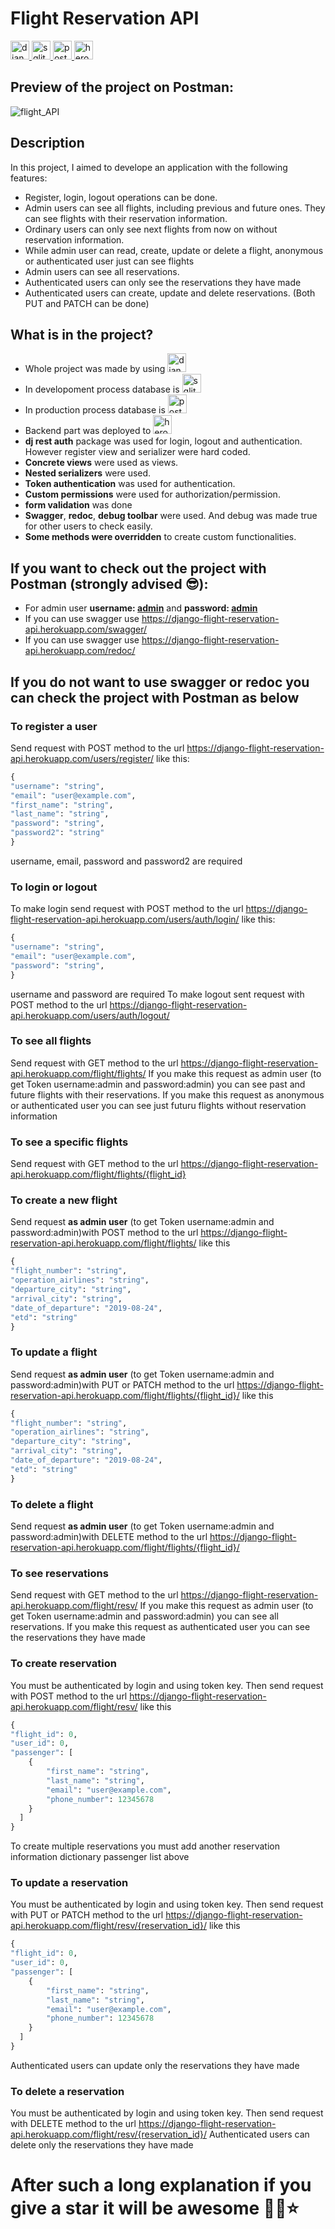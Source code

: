 # Flight Reservation API

<p><a href="#"><img src="https://user-images.githubusercontent.com/94041207/182887053-c5c9c8cf-9182-48a6-aa02-800ee0e5e24f.png"  alt="django rest framework" height="30"> </a>  <a href="#"> <img src="https://logos-download.com/wp-content/uploads/2018/09/SQLite_Logo-450x193.png"  alt="sqlite" height="30"> </a>  <a href="#"> <img src="https://icon-library.com/images/postgresql-icon/postgresql-icon-13.jpg"  alt="postgresql" height="30"> </a>  <a href="#"> <img src="https://user-images.githubusercontent.com/94041207/182912844-075185f7-3c3f-4d77-9f49-740dbdadd14d.png"  alt="heroku" height="30"></a> </p>

## Preview of the project on Postman:

![flight_API](https://user-images.githubusercontent.com/94041207/187237806-6144a7d0-cf64-4a23-9f27-f6d370dea5dd.gif)

## Description 

In this project, I aimed to develope an application with the following features:
* Register, login, logout operations can be done.
* Admin users can see all flights, including previous and future ones. They can see flights with their reservation information. 
* Ordinary users can only see next flights from now on without reservation information. 
* While admin user can read, create, update or delete a flight, anonymous or authenticated user just can see flights
* Admin users can see all reservations. 
* Authenticated users can only see the reservations they have made 
* Authenticated users can create, update and delete reservations. (Both PUT and PATCH can be done)

## What is in the project?   

* Whole project was made by using <img src="https://user-images.githubusercontent.com/94041207/182887053-c5c9c8cf-9182-48a6-aa02-800ee0e5e24f.png"  alt="django rest framework" height="30">
* In developoment process database is <img src="https://logos-download.com/wp-content/uploads/2018/09/SQLite_Logo-450x193.png"  alt="sqlite" height="30">
* In production process database is <img src="https://icon-library.com/images/postgresql-icon/postgresql-icon-13.jpg"  alt="postgresql" height="30"> 
* Backend part was deployed to <img src="https://user-images.githubusercontent.com/94041207/182912844-075185f7-3c3f-4d77-9f49-740dbdadd14d.png"  alt="heroku" height="30"> 
* **dj rest auth** package was used for login, logout and authentication. However register view and serializer were hard coded.
* **Concrete views** were used as views. 
* **Nested serializers** were used. 
* **Token authentication** was used for authentication.
* **Custom permissions** were used for authorization/permission. 
* **form validation** was done 
* **Swagger**, **redoc**, **debug toolbar** were used. And debug was made true for other users to check easily. 
* **Some methods were overridden** to create custom functionalities.

## If you want to check out the project with Postman (strongly advised 😎):

* For admin user **username: <u>admin</u>** and **password: <u>admin</u>**
* If you can use swagger use https://django-flight-reservation-api.herokuapp.com/swagger/
* If you can use swagger use https://django-flight-reservation-api.herokuapp.com/redoc/

## If you do not want to use swagger or redoc you can check the project with Postman as below

### To register a user
Send request with POST method to the url https://django-flight-reservation-api.herokuapp.com/users/register/  like this:
```python
{
"username": "string",
"email": "user@example.com",
"first_name": "string",
"last_name": "string",
"password": "string",
"password2": "string"
}
```
username, email, password and password2 are required 
### To login or logout 
To make login send request with POST method to the url https://django-flight-reservation-api.herokuapp.com/users/auth/login/ like this:

```python
{
"username": "string",
"email": "user@example.com",
"password": "string",
}
```
username and password are required 
To make logout sent request with POST method to the url https://django-flight-reservation-api.herokuapp.com/users/auth/logout/
### To see all flights 
Send request with GET method to the url https://django-flight-reservation-api.herokuapp.com/flight/flights/
If you make this request as admin user (to get Token username:admin and password:admin) you can see past and future flights with their reservations. If you make this request as anonymous or authenticated user you can see just futuru flights without reservation information
### To see a specific flights 
Send request with GET method to the url https://django-flight-reservation-api.herokuapp.com/flight/flights/{flight_id}
### To create a new flight
Send request **as admin user** (to get Token username:admin and password:admin)with POST method to the url https://django-flight-reservation-api.herokuapp.com/flight/flights/ like this
```python
{
"flight_number": "string",
"operation_airlines": "string",
"departure_city": "string",
"arrival_city": "string",
"date_of_departure": "2019-08-24",
"etd": "string"
}
```
### To update a flight 
Send request **as admin user** (to get Token username:admin and password:admin)with PUT or PATCH method to the url https://django-flight-reservation-api.herokuapp.com/flight/flights/{flight_id}/ like this
```python
{
"flight_number": "string",
"operation_airlines": "string",
"departure_city": "string",
"arrival_city": "string",
"date_of_departure": "2019-08-24",
"etd": "string"
}
```
### To delete a flight 
Send request **as admin user** (to get Token username:admin and password:admin)with DELETE method to the url https://django-flight-reservation-api.herokuapp.com/flight/flights/{flight_id}/ 
### To see reservations 
Send request with GET method to the url https://django-flight-reservation-api.herokuapp.com/flight/resv/
If you make this request as admin user (to get Token username:admin and password:admin) you can see all reservations. If you make this request as authenticated user you can see the reservations they have made
### To create reservation
You must be authenticated by login and using token key. Then send request with POST method to the url https://django-flight-reservation-api.herokuapp.com/flight/resv/ like this
```python
{
"flight_id": 0,
"user_id": 0,
"passenger": [
    {
        "first_name": "string",
        "last_name": "string",
        "email": "user@example.com",
        "phone_number": 12345678
    }
  ]
}
```
To create multiple reservations you must add another reservation information dictionary passenger list above
### To update a reservation
You must be authenticated by login and using token key. Then send request with PUT or PATCH method to the url https://django-flight-reservation-api.herokuapp.com/flight/resv/{reservation_id}/ like this

```python
{
"flight_id": 0,
"user_id": 0,
"passenger": [
    {
        "first_name": "string",
        "last_name": "string",
        "email": "user@example.com",
        "phone_number": 12345678
    }
  ]
}
```
Authenticated users can update only the reservations they have made
### To delete a reservation 
You must be authenticated by login and using token key. Then send request with DELETE method to the url https://django-flight-reservation-api.herokuapp.com/flight/resv/{reservation_id}/
Authenticated users can delete only the reservations they have made

# After such a long explanation if you give a star it will be awesome 🎊🎉⭐

